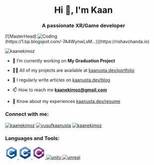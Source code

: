 <h1 align="center">Hi 👋, I'm Kaan</h1>
<h3 align="center">A passionate XR/Game developer</h3>

<img align="right" alt="Coding" width="400" src="https://cdn.dribbble.com/users/1162077/screenshots/3848914/programmer.gif">
[![MasterHead](https://1.bp.blogspot.com/-7A4WynwLsM...)](https://rishavchanda.io)

<p align="left"> <img src="https://komarev.com/ghpvc/?username=kaanekimoz&label=Profile%20views&color=0e75b6&style=flat" alt="kaanekimoz" /> </p>

- 🔭 I’m currently working on **My Graduation Project**

- 👨‍💻 All of my projects are available at [kaanusta.dev/portfolio](kaanusta.dev/portfolio)

- 📝 I regularly write articles on [kaanusta.dev/blog](kaanusta.dev/blog)

- 📫 How to reach me **kaanekimoz@gmail.com**

- 📄 Know about my experiences [kaanusta.dev/resume](kaanusta.dev/resume)

<h3 align="left">Connect with me:</h3>
<p align="left">
<a href="https://twitter.com/kaanekimoz" target="blank"><img align="center" src="https://raw.githubusercontent.com/rahuldkjain/github-profile-readme-generator/master/src/images/icons/Social/twitter.svg" alt="kaanekimoz" height="30" width="40" /></a>
<a href="https://linkedin.com/in/yusufkaanusta" target="blank"><img align="center" src="https://raw.githubusercontent.com/rahuldkjain/github-profile-readme-generator/master/src/images/icons/Social/linked-in-alt.svg" alt="yusufkaanusta" height="30" width="40" /></a>
<a href="https://instagram.com/kaanekimoz" target="blank"><img align="center" src="https://raw.githubusercontent.com/rahuldkjain/github-profile-readme-generator/master/src/images/icons/Social/instagram.svg" alt="kaanekimoz" height="30" width="40" /></a>
</p>

<h3 align="left">Languages and Tools:</h3>
<p align="left"> <a href="https://www.cprogramming.com/" target="_blank" rel="noreferrer"> <img src="https://raw.githubusercontent.com/devicons/devicon/master/icons/c/c-original.svg" alt="c" width="40" height="40"/> </a> <a href="https://www.w3schools.com/cpp/" target="_blank" rel="noreferrer"> <img src="https://raw.githubusercontent.com/devicons/devicon/master/icons/cplusplus/cplusplus-original.svg" alt="cplusplus" width="40" height="40"/> </a> <a href="https://www.w3schools.com/cs/" target="_blank" rel="noreferrer"> <img src="https://raw.githubusercontent.com/devicons/devicon/master/icons/csharp/csharp-original.svg" alt="csharp" width="40" height="40"/> </a> <a href="https://unity.com/" target="_blank" rel="noreferrer"> <img src="https://www.vectorlogo.zone/logos/unity3d/unity3d-icon.svg" alt="unity" width="40" height="40"/> </a> <a href="https://unrealengine.com/" target="_blank" rel="noreferrer"> <img src="https://raw.githubusercontent.com/kenangundogan/fontisto/036b7eca71aab1bef8e6a0518f7329f13ed62f6b/icons/svg/brand/unreal-engine.svg" alt="unreal" width="40" height="40"/> </a> </p>

